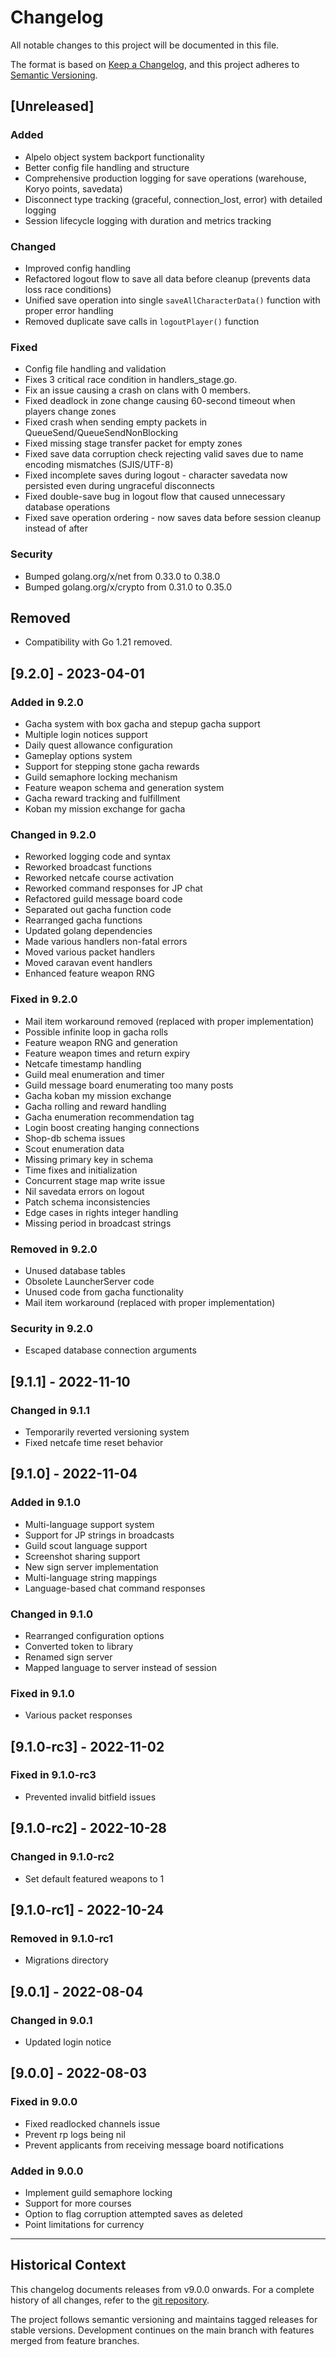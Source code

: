 # Changelog

All notable changes to this project will be documented in this file.

The format is based on [Keep a Changelog](https://keepachangelog.com/en/1.1.0/),
and this project adheres to [Semantic Versioning](https://semver.org/spec/v2.0.0.html).

## [Unreleased]

### Added

- Alpelo object system backport functionality
- Better config file handling and structure
- Comprehensive production logging for save operations (warehouse, Koryo points, savedata)
- Disconnect type tracking (graceful, connection_lost, error) with detailed logging
- Session lifecycle logging with duration and metrics tracking

### Changed

- Improved config handling
- Refactored logout flow to save all data before cleanup (prevents data loss race conditions)
- Unified save operation into single `saveAllCharacterData()` function with proper error handling
- Removed duplicate save calls in `logoutPlayer()` function

### Fixed

- Config file handling and validation
- Fixes 3 critical race condition in handlers_stage.go.
- Fix an issue causing a crash on clans with 0 members.
- Fixed deadlock in zone change causing 60-second timeout when players change zones
- Fixed crash when sending empty packets in QueueSend/QueueSendNonBlocking
- Fixed missing stage transfer packet for empty zones
- Fixed save data corruption check rejecting valid saves due to name encoding mismatches (SJIS/UTF-8)
- Fixed incomplete saves during logout - character savedata now persisted even during ungraceful disconnects
- Fixed double-save bug in logout flow that caused unnecessary database operations
- Fixed save operation ordering - now saves data before session cleanup instead of after

### Security

- Bumped golang.org/x/net from 0.33.0 to 0.38.0
- Bumped golang.org/x/crypto from 0.31.0 to 0.35.0

## Removed

- Compatibility with Go 1.21 removed.

## [9.2.0] - 2023-04-01

### Added in 9.2.0

- Gacha system with box gacha and stepup gacha support
- Multiple login notices support
- Daily quest allowance configuration
- Gameplay options system
- Support for stepping stone gacha rewards
- Guild semaphore locking mechanism
- Feature weapon schema and generation system
- Gacha reward tracking and fulfillment
- Koban my mission exchange for gacha

### Changed in 9.2.0

- Reworked logging code and syntax
- Reworked broadcast functions
- Reworked netcafe course activation
- Reworked command responses for JP chat
- Refactored guild message board code
- Separated out gacha function code
- Rearranged gacha functions
- Updated golang dependencies
- Made various handlers non-fatal errors
- Moved various packet handlers
- Moved caravan event handlers
- Enhanced feature weapon RNG

### Fixed in 9.2.0

- Mail item workaround removed (replaced with proper implementation)
- Possible infinite loop in gacha rolls
- Feature weapon RNG and generation
- Feature weapon times and return expiry
- Netcafe timestamp handling
- Guild meal enumeration and timer
- Guild message board enumerating too many posts
- Gacha koban my mission exchange
- Gacha rolling and reward handling
- Gacha enumeration recommendation tag
- Login boost creating hanging connections
- Shop-db schema issues
- Scout enumeration data
- Missing primary key in schema
- Time fixes and initialization
- Concurrent stage map write issue
- Nil savedata errors on logout
- Patch schema inconsistencies
- Edge cases in rights integer handling
- Missing period in broadcast strings

### Removed in 9.2.0

- Unused database tables
- Obsolete LauncherServer code
- Unused code from gacha functionality
- Mail item workaround (replaced with proper implementation)

### Security in 9.2.0

- Escaped database connection arguments

## [9.1.1] - 2022-11-10

### Changed in 9.1.1

- Temporarily reverted versioning system
- Fixed netcafe time reset behavior

## [9.1.0] - 2022-11-04

### Added in 9.1.0

- Multi-language support system
- Support for JP strings in broadcasts
- Guild scout language support
- Screenshot sharing support
- New sign server implementation
- Multi-language string mappings
- Language-based chat command responses

### Changed in 9.1.0

- Rearranged configuration options
- Converted token to library
- Renamed sign server
- Mapped language to server instead of session

### Fixed in 9.1.0

- Various packet responses

## [9.1.0-rc3] - 2022-11-02

### Fixed in 9.1.0-rc3

- Prevented invalid bitfield issues

## [9.1.0-rc2] - 2022-10-28

### Changed in 9.1.0-rc2

- Set default featured weapons to 1

## [9.1.0-rc1] - 2022-10-24

### Removed in 9.1.0-rc1

- Migrations directory

## [9.0.1] - 2022-08-04

### Changed in 9.0.1

- Updated login notice

## [9.0.0] - 2022-08-03

### Fixed in 9.0.0

- Fixed readlocked channels issue
- Prevent rp logs being nil
- Prevent applicants from receiving message board notifications

### Added in 9.0.0

- Implement guild semaphore locking
- Support for more courses
- Option to flag corruption attempted saves as deleted
- Point limitations for currency

---

## Historical Context

This changelog documents releases from v9.0.0 onwards. For a complete history of all changes, refer to the [git repository](https://github.com/Mezeporta/Erupe).

The project follows semantic versioning and maintains tagged releases for stable versions. Development continues on the main branch with features merged from feature branches.
